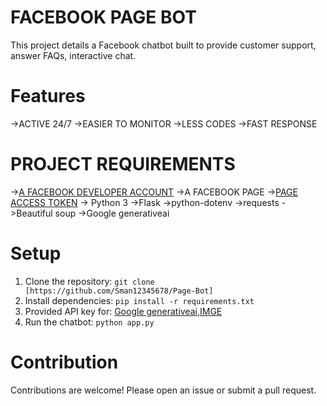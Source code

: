 # FACEBOOK PAGE BOT

This project details a Facebook chatbot built to provide customer support,  answer FAQs,  interactive chat.

# Features
->ACTIVE 24/7
->EASIER TO MONITOR 
->LESS CODES
->FAST RESPONSE 

# PROJECT REQUIREMENTS 
-><a href="https://metadeveloper.com">A FACEBOOK DEVELOPER ACCOUNT</a>
->A FACEBOOK PAGE
-><a href="https://developers.facebook.com/tools/explorer">PAGE ACCESS TOKEN</a>
-> Python 3
->Flask
->python-dotenv 
->requests
->Beautiful soup 
->Google generativeai 

# Setup

1.  Clone the repository:  `git clone [https://github.com/Sman12345678/Page-Bot]`
2.  Install dependencies: `pip install -r requirements.txt`
3.  Provided API key for: <a href="https://ai.google.dev">Google generativeai</a>,<a href="https://im.ge">IMGE</a>
5.  Run the chatbot: `python app.py`
# Contribution 

Contributions are welcome! Please open an issue or submit a pull request.



